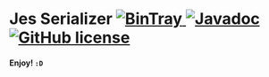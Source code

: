 Jes Serializer [ ![BinTray](https://img.shields.io/badge/Bintray-v3.1.0-7cb342.svg) ](https://bintray.com/sliep/jes/serializer/_latestVersion) [ ![Javadoc](https://img.shields.io/badge/API%20Documentation-GutHub-212121.svg) ](https://davsl.github.io/serializer/docs/serializer/) [![GitHub license](https://img.shields.io/badge/license-Apache%20License%202.0-d84315.svg?style=flat)](https://www.apache.org/licenses/LICENSE-2.0)
====

#### Enjoy! `:D`
